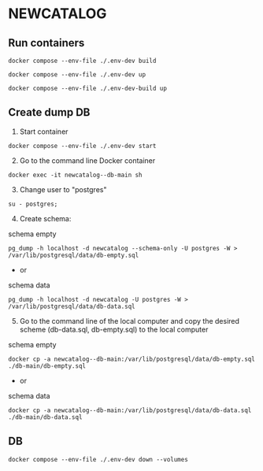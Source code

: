 # NEWCATALOG

## Run containers

```
docker compose --env-file ./.env-dev build
```

```
docker compose --env-file ./.env-dev up
```

```
docker compose --env-file ./.env-dev-build up
```


## Create dump DB

1. Start container

```
docker compose --env-file ./.env-dev start
```

2. Go to the command line Docker container

```
docker exec -it newcatalog--db-main sh
```

3. Change user to "postgres"

```
su - postgres;
```

4. Create schema:

schema empty

```
pg_dump -h localhost -d newcatalog --schema-only -U postgres -W > /var/lib/postgresql/data/db-empty.sql
```

- or 

schema data

```
pg_dump -h localhost -d newcatalog -U postgres -W > /var/lib/postgresql/data/db-data.sql
```

5. Go to the command line of the local computer and copy the desired scheme (db-data.sql, db-empty.sql) to the local computer


schema empty

```
docker cp -a newcatalog--db-main:/var/lib/postgresql/data/db-empty.sql ./db-main/db-empty.sql
```

- or 

schema data

```
docker cp -a newcatalog--db-main:/var/lib/postgresql/data/db-data.sql ./db-main/db-data.sql
```

## DB
```
docker compose --env-file ./.env-dev down --volumes
```